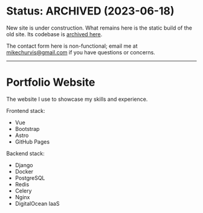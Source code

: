 # Status: ARCHIVED (2023-06-18)

New site is under construction. What remains here is the static build of the old site. Its codebase is [archived here](https://github.com/MikeChurvis/mikechurvis-site-archive-2023-06-18).

The contact form here is non-functional; email me at mikechurvis@gmail.com if you have questions or concerns.

---

# Portfolio Website 

The website I use to showcase my skills and experience.

Frontend stack:
- Vue
- Bootstrap
- Astro
- GitHub Pages

Backend stack:
- Django
- Docker
- PostgreSQL
- Redis
- Celery
- Nginx
- DigitalOcean IaaS
